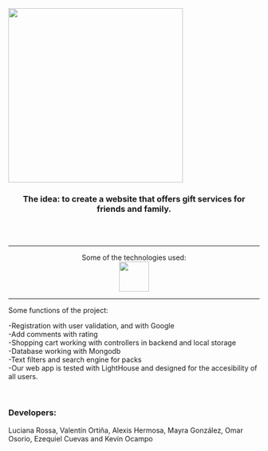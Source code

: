 
<img heigth="100" width="350" src="https://i.imgur.com/eRNMvAF.png"  align="center" />
<h3 align="center">
    The idea: to create a website that offers gift services  for friends and family.
</h3>
<br>
<br>
<hr>
<p align="center">Some of the technologies used:<br>
<img align="center" height="60" src=https://www.sbr-technologies.com/wp-content/uploads/2021/06/mern.png />
 </p>
<hr>
<p align="left">Some functions of the project: </p>
<p align="left">-Registration with user validation, and with Google <br>
-Add comments with rating <br>
-Shopping cart working with controllers in backend and local storage<br>
-Database working with Mongodb<br>
-Text filters and search engine for packs<br>
-Our web app is tested with LightHouse and designed for the accesibility of all users.


</p>
<br>


<h3 align="left">Developers:</h3>
<p>
Luciana Rossa, Valentín Ortiña, Alexis Hermosa, Mayra González, Omar Osorio, Ezequiel Cuevas and Kevin Ocampo</p>
